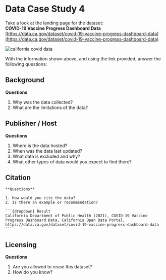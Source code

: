# Data Case Study 4

Take a look at the landing page for the dataset:<br>
**COVID-19 Vaccine Progress Dashboard Data** <br>
[https://data.ca.gov/dataset/covid-19-vaccine-progress-dashboard-data](https://data.ca.gov/dataset/covid-19-vaccine-progress-dashboard-data)

![california covid data](./images/ca_covid_data.png)

With the information shown above, and using the link provided, answer the following questions:

## Background

**Questions**

1. Why was the data collected?
2. What are the limitations of the data?

## Publisher / Host

**Questions**

1. Where is the data hosted?
2. When was the data last updated? 
3. What data is excluded and why?
4. What other types of data would you expect to find there?

## Citation

````{card}
**Questions**

1. How would you cite the data?
2. Is there an example or recommendation?

```{dropdown} Result
California Department of Public Health (2021), COVID-19 Vaccine Progress Dashboard Data, California Open Data Portal, https://data.ca.gov/dataset/covid-19-vaccine-progress-dashboard-data
```
````
## Licensing

**Questions**

1. Are you allowed to reuse this dataset?
2. How do you know?
